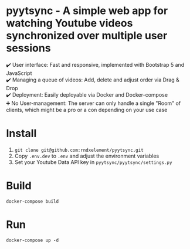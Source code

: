 # pyytsync - A simple web app for watching Youtube videos synchronized over multiple user sessions

:heavy_check_mark: User interface: Fast and responsive, implemented with Bootstrap 5 and JavaScript  
:heavy_check_mark: Managing a queue of videos: Add, delete and adjust order via Drag & Drop  
:heavy_check_mark: Deployment: Easily deployable via Docker and Docker-compose  
:heavy_plus_sign: No User-management: The server can only handle a single "Room" of clients, which might be a pro or a con depending on your use case  

# Install

1. `git clone git@github.com:rndxelement/pyytsync.git`
2. Copy `.env.dev` to `.env` and adjust the environment variables
3. Set your Youtube Data API key in `pyytsync/pyytsync/settings.py`

# Build

`docker-compose build`

# Run 

`docker-compose up -d`
